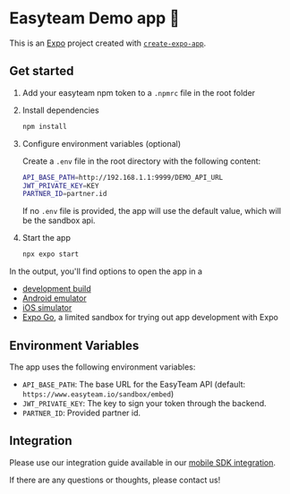 # Easyteam Demo app 👋

This is an [Expo](https://expo.dev) project created with [`create-expo-app`](https://www.npmjs.com/package/create-expo-app).

## Get started

1. Add your easyteam npm token to a `.npmrc` file in the root folder

2. Install dependencies

   ```bash
   npm install
   ```

3. Configure environment variables (optional)

   Create a `.env` file in the root directory with the following content:

   ```bash
   API_BASE_PATH=http://192.168.1.1:9999/DEMO_API_URL
   JWT_PRIVATE_KEY=KEY
   PARTNER_ID=partner.id
   ```

   If no `.env` file is provided, the app will use the default value, which will be the sandbox api.

4. Start the app

   ```bash
   npx expo start
   ```

In the output, you'll find options to open the app in a

- [development build](https://docs.expo.dev/develop/development-builds/introduction/)
- [Android emulator](https://docs.expo.dev/workflow/android-studio-emulator/)
- [iOS simulator](https://docs.expo.dev/workflow/ios-simulator/)
- [Expo Go](https://expo.dev/go), a limited sandbox for trying out app development with Expo

## Environment Variables

The app uses the following environment variables:

- `API_BASE_PATH`: The base URL for the EasyTeam API (default: `https://www.easyteam.io/sandbox/embed`)
- `JWT_PRIVATE_KEY`: The key to sign your token through the backend.
- `PARTNER_ID`: Provided partner id.

## Integration

Please use our integration guide available in our [mobile SDK integration](https://docs.easyteam.com/mobile-sdk-integration).

If there are any questions or thoughts, please contact us!
